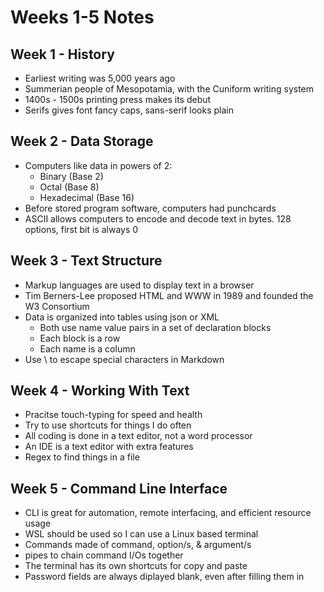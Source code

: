 # Weeks 1-5 Notes

## Week 1 - History
- Earliest writing was 5,000 years ago
- Summerian people of Mesopotamia, with the Cuniform writing system
- 1400s - 1500s printing press makes its debut
- Serifs gives font fancy caps, sans-serif looks plain

## Week 2 - Data Storage
- Computers like data in powers of 2:
    - Binary (Base 2)
    - Octal (Base 8)
    - Hexadecimal (Base 16)
- Before stored program software, computers had punchcards
- ASCII allows computers to encode and decode text in bytes. 128 options, first bit is always 0

## Week 3 - Text Structure
- Markup languages are used to display text in a browser
- Tim Berners-Lee proposed HTML and WWW in 1989 and founded the W3 Consortium
- Data is organized into tables using json or XML
    - Both use name value pairs in a set of declaration blocks
    - Each block is a row
    - Each name is a column
- Use \ to escape special characters in Markdown

## Week 4 - Working With Text
- Pracitse touch-typing for speed and health
- Try to use shortcuts for things I do often
- All coding is done in a text editor, not a word processor
- An IDE is a text editor with extra features
- Regex to find things in a file

## Week 5 - Command Line Interface
- CLI is great for automation, remote interfacing, and efficient resource usage
- WSL should be used so I can use a Linux based terminal
- Commands made of command, option/s, & argument/s
- pipes to chain command I/Os together
- The terminal has its own shortcuts for copy and paste
- Password fields are always diplayed blank, even after filling them in
